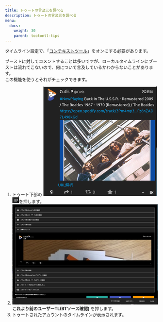 ```yaml
---
title: トゥートの言及元を調べる
description: トゥートの言及元を調べる
menu:
  docs:
    weight: 30
    parent: tootontl-tips
---
```


タイムライン設定で、「[コンテキストツール](https://docs.thedesk.top/settings/timeline/context)」をオンにする必要があります。

ブーストに対してコメントすることは多いですが、ローカルタイムラインにブーストは流れてこないので、何について言及しているかわからないことがあります。  
この機能を使うとそれがチェックできます。

1. トゥート下部の ![toottl1](https://raw.githubusercontent.com/cutls/TheDeskDocs/master/media/toottl1.png) ![toottl6](https://raw.githubusercontent.com/cutls/TheDeskDocs/master/media/toottl6.png)を押します。
2. ![toottl11](https://raw.githubusercontent.com/cutls/TheDeskDocs/master/media/toottl11.png) **これより前のユーザーTL\(BTソース確認\)** を押します。
3. トゥートされたアカウントのタイムラインが表示されます。

